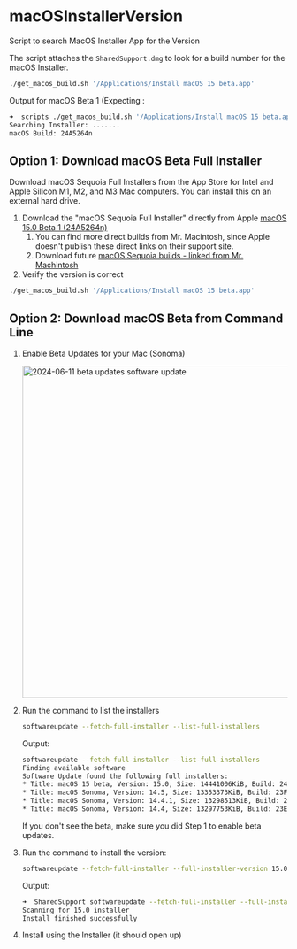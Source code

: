 # macOSInstallerVersion
Script to search MacOS Installer App for the Version

The script attaches the `SharedSupport.dmg` to look for a build number for the macOS Installer.

```bash
./get_macos_build.sh '/Applications/Install macOS 15 beta.app'
```

Output for macOS Beta 1 (Expecting :

```bash
➜  scripts ./get_macos_build.sh '/Applications/Install macOS 15 beta.app'
Searching Installer: .......
macOS Build: 24A5264n
```

## Option 1: Download macOS Beta Full Installer

Download macOS Sequoia Full Installers from the App Store for Intel and Apple Silicon M1, M2, and M3 Mac computers. You can install this on an external hard drive.

1. Download the "macOS Sequoia Full Installer" directly from Apple [macOS 15.0 Beta 1 (24A5264n)](https://swcdn.apple.com/content/downloads/50/33/052-49060-A_SUZPTRSXUG/rshd6um52uzcxnr1u85utqhl124vmsph1c/InstallAssistant.pkg)
    1. You can find more direct builds from Mr. Macintosh, since Apple doesn't publish these direct links on their support site.
    2. Download future [macOS Sequoia builds - linked from Mr. Machintosh](https://mrmacintosh.com/macos-sequoia-full-installer-database-download-directly-from-apple)
2. Verify the version is correct

```bash
./get_macos_build.sh '/Applications/Install macOS 15 beta.app'
```

## Option 2: Download macOS Beta from Command Line


1. Enable Beta Updates for your Mac (Sonoma)

    <img width="600" alt="2024-06-11 beta updates software update" src="https://github.com/PaulSolt/macOSInstallerVersion/assets/371902/ce13e7ed-7551-4ed2-9f51-03766050581a">

3. Run the command to list the installers

    ```bash
    softwareupdate --fetch-full-installer --list-full-installers
    ```
    
    Output:
    
    ```bash
    softwareupdate --fetch-full-installer --list-full-installers
    Finding available software
    Software Update found the following full installers:
    * Title: macOS 15 beta, Version: 15.0, Size: 14441006KiB, Build: 24A5264n, Deferred: NO
    * Title: macOS Sonoma, Version: 14.5, Size: 13353373KiB, Build: 23F79, Deferred: NO
    * Title: macOS Sonoma, Version: 14.4.1, Size: 13298513KiB, Build: 23E224, Deferred: NO
    * Title: macOS Sonoma, Version: 14.4, Size: 13297753KiB, Build: 23E214, Deferred: NO
    ```

    If you don't see the beta, make sure you did Step 1 to enable beta updates.

4. Run the command to install the version: 

    ```bash
    softwareupdate --fetch-full-installer --full-installer-version 15.0
    ```
    
    Output:
    
    ```bash
    ➜  SharedSupport softwareupdate --fetch-full-installer --full-installer-version 15.0
    Scanning for 15.0 installer
    Install finished successfully
    ```
5. Install using the Installer (it should open up)
